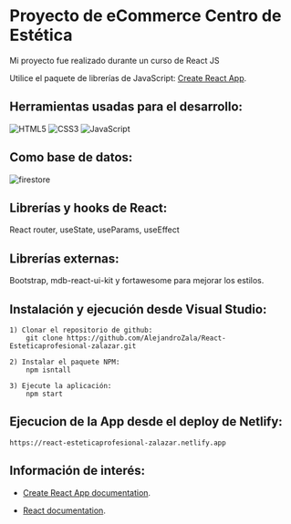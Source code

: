 # Proyecto de eCommerce Centro de Estética

Mi proyecto fue realizado durante un curso de React JS

Utilice el paquete de librerías de JavaScript: [Create React App](https://github.com/facebook/create-react-app).

## Herramientas usadas para el desarrollo:
![HTML5](https://img.shields.io/badge/html5-%23E34F26.svg?style=for-the-badge&logo=html5&logoColor=white)
![CSS3](https://img.shields.io/badge/css3-%231572B6.svg?style=for-the-badge&logo=css3&logoColor=white)
![JavaScript](https://img.shields.io/badge/javascript-%23323330.svg?style=for-the-badge&logo=javascript&logoColor=%23F7DF1E)

## Como base de datos:
![firestore](https://www.gstatic.com/devrel-devsite/prod/vab7ee6e3641f10848d404faa598f256587df1a361a1e70cd114230c2961b73d9/firebase/images/lockup.svg)

## Librerías y hooks de React:
React router, useState, useParams, useEffect

## Librerías externas:
Bootstrap, mdb-react-ui-kit y fortawesome para mejorar los estilos.
 
## Instalación y ejecución desde Visual Studio:

    1) Clonar el repositorio de github:
        git clone https://github.com/AlejandroZala/React-Esteticaprofesional-zalazar.git

    2) Instalar el paquete NPM:
        npm isntall

    3) Ejecute la aplicación:
        npm start

## Ejecucion de la App desde el deploy de Netlify:

    https://react-esteticaprofesional-zalazar.netlify.app

<!-- ## Video demostrativo de la App -->

## Información de interés:

- [Create React App documentation](https://facebook.github.io/create-react-app/docs/getting-started).

- [React documentation](https://reactjs.org/).

